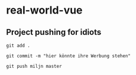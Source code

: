 # real-world-vue

## Project pushing for idiots

```
git add .
```

```
git commit -m "hier könnte ihre Werbung stehen"
```

```
git push miljn master
```
